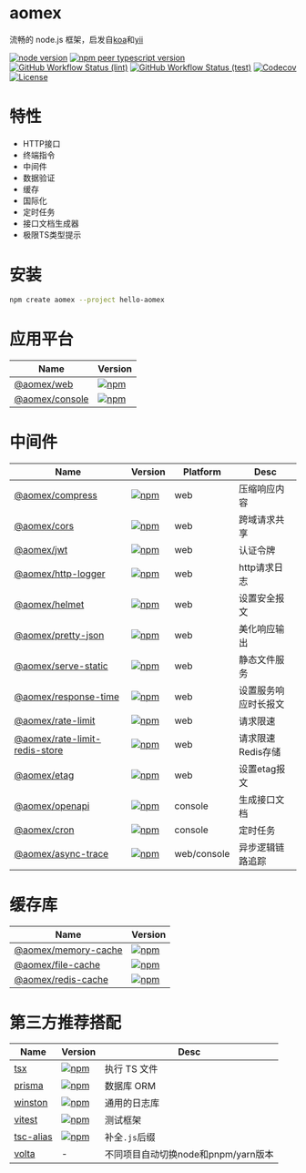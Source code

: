 # aomex

流畅的 node.js 框架，启发自[koa](https://github.com/koajs/koa)和[yii](https://github.com/yiisoft/yii2)

[![node version](https://img.shields.io/node/v/@aomex/core?logo=node.js)](https://nodejs.org)
[![npm peer typescript version](https://img.shields.io/npm/dependency-version/@aomex/core/peer/typescript?logo=typescript)](https://github.com/microsoft/TypeScript)
[![GitHub Workflow Status (lint)](https://img.shields.io/github/actions/workflow/status/aomex/aomex/lint.yml?branch=main&label=lint&logo=eslint)](https://github.com/aomex/aomex/actions/workflows/lint.yml)
[![GitHub Workflow Status (test)](https://img.shields.io/github/actions/workflow/status/aomex/aomex/test.yml?branch=main&label=test&logo=vitest)](https://github.com/aomex/aomex/actions/workflows/test.yml)
[![Codecov](https://img.shields.io/codecov/c/github/aomex/aomex?logo=codecov)](https://codecov.io/gh/aomex/aomex)
[![License](https://img.shields.io/github/license/aomex/aomex?logo=open-source-initiative)](https://github.com/aomex/aomex/blob/main/LICENSE)

# 特性

- HTTP接口
- 终端指令
- 中间件
- 数据验证
- 缓存
- 国际化
- 定时任务
- 接口文档生成器
- 极限TS类型提示

# 安装

```bash
npm create aomex --project hello-aomex
```

# 应用平台

| Name                                 | Version                                                                                             |
| ------------------------------------ | --------------------------------------------------------------------------------------------------- |
| [@aomex/web](./packages/web)         | [![npm](https://img.shields.io/npm/v/@aomex/web)](https://www.npmjs.com/package/@aomex/web)         |
| [@aomex/console](./packages/console) | [![npm](https://img.shields.io/npm/v/@aomex/console)](https://www.npmjs.com/package/@aomex/console) |

# 中间件

| Name                                                               | Version                                                                                                                           | Platform    | Desc                 |
| ------------------------------------------------------------------ | --------------------------------------------------------------------------------------------------------------------------------- | ----------- | -------------------- |
| [@aomex/compress](./packages/compress)                             | [![npm](https://img.shields.io/npm/v/@aomex/compress)](https://www.npmjs.com/package/@aomex/compress)                             | web         | 压缩响应内容         |
| [@aomex/cors](./packages/cors)                                     | [![npm](https://img.shields.io/npm/v/@aomex/cors)](https://www.npmjs.com/package/@aomex/cors)                                     | web         | 跨域请求共享         |
| [@aomex/jwt](./packages/jwt)                                       | [![npm](https://img.shields.io/npm/v/@aomex/jwt)](https://www.npmjs.com/package/@aomex/jwt)                                       | web         | 认证令牌             |
| [@aomex/http-logger](./packages/http-logger)                       | [![npm](https://img.shields.io/npm/v/@aomex/http-logger)](https://www.npmjs.com/package/@aomex/http-logger)                       | web         | http请求日志         |
| [@aomex/helmet](./packages/helmet)                                 | [![npm](https://img.shields.io/npm/v/@aomex/helmet)](https://www.npmjs.com/package/@aomex/helmet)                                 | web         | 设置安全报文         |
| [@aomex/pretty-json](./packages/pretty-json)                       | [![npm](https://img.shields.io/npm/v/@aomex/pretty-json)](https://www.npmjs.com/package/@aomex/pretty-json)                       | web         | 美化响应输出         |
| [@aomex/serve-static](./packages/serve-static)                     | [![npm](https://img.shields.io/npm/v/@aomex/serve-static)](https://www.npmjs.com/package/@aomex/serve-static)                     | web         | 静态文件服务         |
| [@aomex/response-time](./packages/response-time)                   | [![npm](https://img.shields.io/npm/v/@aomex/response-time)](https://www.npmjs.com/package/@aomex/response-time)                   | web         | 设置服务响应时长报文 |
| [@aomex/rate-limit](./packages/rate-limit)                         | [![npm](https://img.shields.io/npm/v/@aomex/rate-limit)](https://www.npmjs.com/package/@aomex/rate-limit)                         | web         | 请求限速             |
| [@aomex/rate-limit-redis-store](./packages/rate-limit-redis-store) | [![npm](https://img.shields.io/npm/v/@aomex/rate-limit-redis-store)](https://www.npmjs.com/package/@aomex/rate-limit-redis-store) | web         | 请求限速Redis存储    |
| [@aomex/etag](./packages/etag)                                     | [![npm](https://img.shields.io/npm/v/@aomex/etag)](https://www.npmjs.com/package/@aomex/etag)                                     | web         | 设置etag报文         |
| [@aomex/openapi](./packages/openapi)                               | [![npm](https://img.shields.io/npm/v/@aomex/openapi)](https://www.npmjs.com/package/@aomex/openapi)                               | console     | 生成接口文档         |
| [@aomex/cron](./packages/cron)                                     | [![npm](https://img.shields.io/npm/v/@aomex/cron)](https://www.npmjs.com/package/@aomex/cron)                                     | console     | 定时任务             |
| [@aomex/async-trace](./packages/async-trace)                       | [![npm](https://img.shields.io/npm/v/@aomex/async-trace)](https://www.npmjs.com/package/@aomex/async-trace)                       | web/console | 异步逻辑链路追踪     |

# 缓存库

| Name                                           | Version                                                                                                       |
| ---------------------------------------------- | ------------------------------------------------------------------------------------------------------------- |
| [@aomex/memory-cache](./packages/memory-cache) | [![npm](https://img.shields.io/npm/v/@aomex/memory-cache)](https://www.npmjs.com/package/@aomex/memory-cache) |
| [@aomex/file-cache](./packages/file-cache)     | [![npm](https://img.shields.io/npm/v/@aomex/file-cache)](https://www.npmjs.com/package/@aomex/file-cache)     |
| [@aomex/redis-cache](./packages/redis-cache)   | [![npm](https://img.shields.io/npm/v/@aomex/redis-cache)](https://www.npmjs.com/package/@aomex/redis-cache)   |

# 第三方推荐搭配

| Name                                                 | Version                                                                                   | Desc                                |
| ---------------------------------------------------- | ----------------------------------------------------------------------------------------- | ----------------------------------- |
| [tsx](https://github.com/privatenumber/tsx)          | [![npm](https://img.shields.io/npm/v/tsx)](https://www.npmjs.com/package/tsx)             | 执行 TS 文件                        |
| [prisma](https://github.com/prisma/prisma)           | [![npm](https://img.shields.io/npm/v/prisma)](https://www.npmjs.com/package/prisma)       | 数据库 ORM                          |
| [winston](https://github.com/winstonjs/winston)      | [![npm](https://img.shields.io/npm/v/winston)](https://www.npmjs.com/package/winston)     | 通用的日志库                        |
| [vitest](https://github.com/vitest-dev/vitest)       | [![npm](https://img.shields.io/npm/v/vitest)](https://www.npmjs.com/package/vitest)       | 测试框架                            |
| [tsc-alias](https://github.com/justkey007/tsc-alias) | [![npm](https://img.shields.io/npm/v/tsc-alias)](https://www.npmjs.com/package/tsc-alias) | 补全`.js`后缀                       |
| [volta](https://volta.sh/)                           | -                                                                                         | 不同项目自动切换node和pnpm/yarn版本 |
